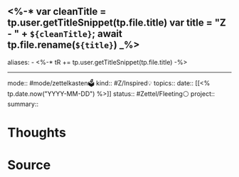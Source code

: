 <%-* 
var cleanTitle = tp.user.getTitleSnippet(tp.file.title)
var title = "Z - " + `${cleanTitle}`;
await tp.file.rename(`${title}`)
_%>
---
aliases:
	- <%-* tR += tp.user.getTitleSnippet(tp.file.title) -%>

---
mode:: #mode/zettelkasten🗳️ 
kind:: #Z/Inspired💡 
topics:: 
date:: [[<% tp.date.now("YYYY-MM-DD") %>]]
status:: #Zettel/Fleeting⚪ 
project::
summary:: 

# Thoughts

# Source

